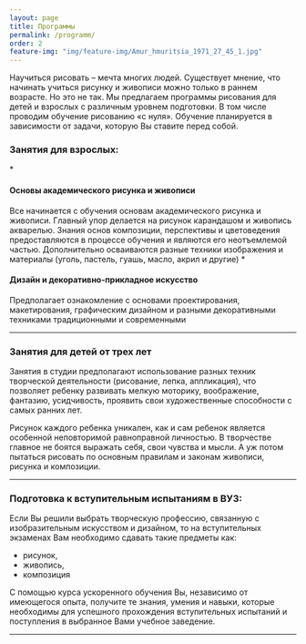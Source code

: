 ```yaml
---
layout: page
title: Программы
permalink: /programm/
order: 2
feature-img: "img/feature-img/Amur_hmuritsia_1971_27_45_1.jpg"
---
```

Научиться рисовать – мечта многих людей. Существует мнение, что начинать учиться рисунку и живописи можно только в раннем возрасте. Но это не так. Мы предлагаем программы рисования для детей и взрослых с различным уровнем подготовки. В том числе проводим обучение рисованию «с нуля». Обучение планируется в зависимости от задачи, которую Вы ставите перед собой.
<a name = "lesson-for-adults"></a>
<h3>Занятия для взрослых:</h3>
*	<h4>Основы академического рисунка и живописи</h4>
Все начинается с обучения основам академического рисунка и живописи. Главный упор делается на рисунок карандашом и живопись акварелью. Знания основ композиции, перспективы и цветоведения предоставляются в процессе обучения и являются его неотъемлемой частью. Дополнительно осваиваются разные техники изображения и материалы (уголь, пастель, гуашь, масло, акрил и другие)
*	<h4>Дизайн и декоративно-прикладное искусство</h4>
Предполагает ознакомление с основами проектирования, макетирования, графическим дизайном и разными декоративными техниками традиционными и современными

***
<a name = "lesson-for-children"></a>
<h3>Занятия для детей от трех лет</h3>
Занятия в студии предполагают использование разных техник творческой деятельности (рисование, лепка, аппликация), что позволяет ребенку развивать мелкую моторику, воображение, фантазию, усидчивость, проявить свои художественные способности с самых ранних лет.

Рисунок каждого ребенка уникален, как и сам ребенок является особенной неповторимой равноправной личностью. В творчестве главное не боятся выражать себя, свои чувства и мысли. А уж потом пытаться рисовать по основным правилам и законам живописи, рисунка и композиции.

***
<a name = "preparation-for-exams"></a>
<h3>Подготовка к вступительным испытаниям в ВУЗ:</h3>
Если Вы решили выбрать творческую профессию, связанную с изобразительным искусством и дизайном, то на вступительных экзаменах Вам необходимо сдавать такие предметы как:
<ul>
  <li>рисунок,</li>
  <li>живопись,</li>
  <li>композиция</li>
</ul>
С помощью курса ускоренного обучения Вы, независимо от имеющегося опыта, получите те знания, умения и навыки, которые необходимы для успешного прохождения вступительных испытаний и поступления в выбранное Вами учебное заведение.

***